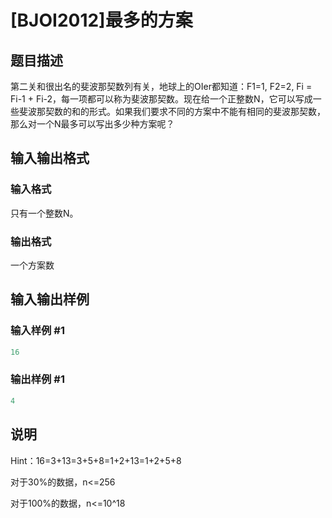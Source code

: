 # [BJOI2012]最多的方案

## 题目描述

第二关和很出名的斐波那契数列有关，地球上的OIer都知道：F1=1, F2=2, Fi = Fi-1 + Fi-2，每一项都可以称为斐波那契数。现在给一个正整数N，它可以写成一些斐波那契数的和的形式。如果我们要求不同的方案中不能有相同的斐波那契数，那么对一个N最多可以写出多少种方案呢？

## 输入输出格式

### 输入格式

只有一个整数N。

### 输出格式

一个方案数

## 输入输出样例

### 输入样例 #1

```cpp
16
```


### 输出样例 #1

```cpp
4
```


## 说明

Hint：16=3+13=3+5+8=1+2+13=1+2+5+8

对于30%的数据，n<=256

对于100%的数据，n<=10^18

